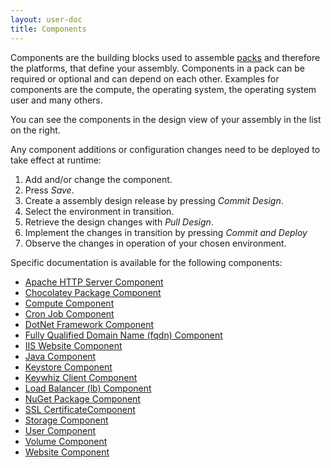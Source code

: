 ```yaml
---
layout: user-doc
title: Components
---
```


Components are the building blocks used to assemble [packs](./packs.html) and therefore the platforms, that define your
assembly. Components in a pack can be required or optional and can depend on each other. Examples for components are
the compute, the operating system, the operating system user and many others.

You can see the components in the design view of your assembly in the list on the right.

Any component additions or configuration changes need to be deployed to take effect at runtime:

1. Add and/or change the component.
2. Press _Save_.
3. Create a assembly design release by pressing _Commit Design_.
4. Select the environment in transition.
5. Retrieve the design changes with _Pull Design_.
6. Implement the changes in transition by pressing _Commit and Deploy_ 
7. Observe the changes in operation of your chosen environment.

Specific documentation is available for the following components:

- [Apache HTTP Server Component](./apache-http-server-component.html)
- [Chocolatey Package Component](./chocolatey-package-component.html)
- [Compute Component](./compute-component.html)
- [Cron Job Component](./cron-job-component.html)
- [DotNet Framework Component](./ms-dotnetframework-component.html)
- [Fully Qualified Domain Name (fqdn) Component](./fqdn-component.html)
- [IIS Website Component](./ms-iis-website-component.html)
- [Java Component](./java-component.html)
- [Keystore Component](./keystore-component.html)
- [Keywhiz Client Component](./keywhiz-client-component.html)
- [Load Balancer (lb) Component](./lb-component.html)
- [NuGet Package Component](./nuget-package-component.html)
- [SSL CertificateComponent](./ssl-certificate-component.html)
- [Storage Component](./storage-component.html)
- [User Component](./user-component.html)
- [Volume Component](./volume-component.html)
- [Website Component](./website-component.html)







